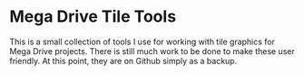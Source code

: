 # Mega Drive Tile Tools
This is a small collection of tools I use for working with tile graphics for Mega Drive projects. There is still much work to be done to make these user friendly. At this point, they are on Github simply as a backup.
